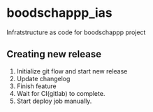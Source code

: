 # boodschappp_ias

Infratstructure as code for boodschappp project

## Creating new release

1. Initialize git flow and start new release
2. Update changelog
3. Finish feature
4. Wait for CI(gitlab) to complete.
5. Start deploy job manually.
